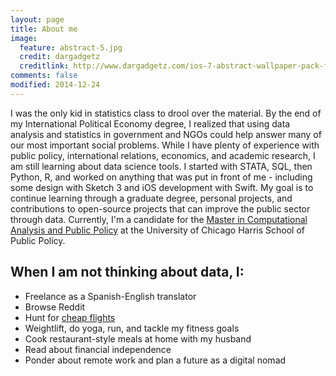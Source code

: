 ```yaml
---
layout: page
title: About me
image:
  feature: abstract-5.jpg
  credit: dargadgetz
  creditlink: http://www.dargadgetz.com/ios-7-abstract-wallpaper-pack-for-iphone-5-and-ipod-touch-retina/
comments: false
modified: 2014-12-24
---
```


I was the only kid in statistics class to drool over the material. By the end of my International Political Economy degree, I realized that using data analysis and statistics in government and NGOs could help answer many of our most important social problems. While I have plenty of experience with public policy, international relations, economics, and academic research, I am still learning about data science tools. I started with STATA, SQL, then Python, R, and worked on anything that was put in front of me - including some design with Sketch 3 and iOS development with Swift. My goal is to continue learning through a graduate degree, personal projects, and contributions to open-source projects that can improve the public sector through data. Currently, I'm a candidate for the [Master in Computational Analysis and Public Policy](https://capp-sites.uchicago.edu/) at the University of Chicago Harris School of Public Policy.





## When I am not thinking about data, I:

* Freelance as a Spanish-English translator
* Browse Reddit
* Hunt for [cheap flights](https://skiplagged.com)
* Weightlift, do yoga, run, and tackle my fitness goals
* Cook restaurant-style meals at home with my husband
* Read about financial independence
* Ponder about remote work and plan a future as a digital nomad

